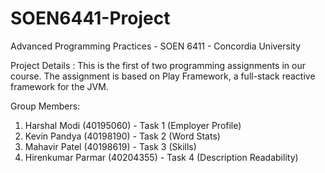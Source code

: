 # SOEN6441-Project
Advanced Programming Practices - SOEN 6411 - Concordia University

Project Details : This is the first of two programming assignments in our course. The assignment is based on Play Framework, a full-stack reactive framework for the JVM.

Group Members:
1) Harshal Modi (40195060) - Task 1 (Employer Profile)
2) Kevin Pandya (40198190) - Task 2 (Word Stats)
3) Mahavir Patel (40198619) - Task 3 (Skills)
4) Hirenkumar Parmar (40204355) - Task 4 (Description Readability)
